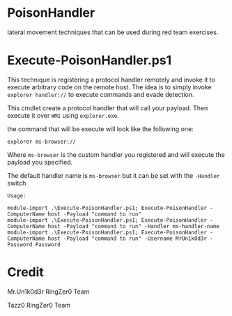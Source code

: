 # PoisonHandler

lateral movement techniques that can be used during red team exercises.

# Execute-PoisonHandler.ps1

This technique is registering a protocol handler remotely and invoke it to execute arbitrary code on the remote host. The idea is to simply invoke `explorer handler://` to execute commands and evade detection.

This cmdlet create a protocol handler that will call your payload. Then execute it over `WMI` using `explorer.exe`.

the command that will be execute will look like the following one:

`explorer ms-browser://`

Where `ms-browser` is the custom handler you registered and will execute the payload you specified.

The default handler name is `ms-browser` but it can be set with the `-Handler` switch 

```
Usage:

module-import .\Execute-PoisonHandler.ps1; Execute-PoisonHandler -ComputerName host -Payload "command to run"
module-import .\Execute-PoisonHandler.ps1; Execute-PoisonHandler -ComputerName host -Payload "command to run" -Handler ms-handler-name 
module-import .\Execute-PoisonHandler.ps1; Execute-PoisonHandler -ComputerName host -Payload "command to run" -Username MrUn1k0d3r -Password Password
```

# Credit
Mr.Un1k0d3r RingZer0 Team

Tazz0 RingZer0 Team
